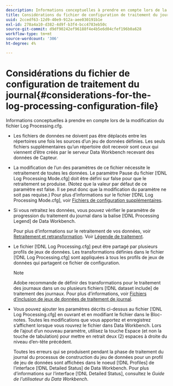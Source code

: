 ```yaml
---
description: Informations conceptuelles à prendre en compte lors de la modification du fichier Log Processing.cfg.
title: Considérations du fichier de configuration de traitement du journal
uuid: 2ccedf63-12d9-40e9-912a-aee030191b1e
exl-id: 278a4a10-d382-4d9f-b3f4-bcc4783eb50c
source-git-commit: d9df90242ef96188f4e4b5e6d04cfef196b0a628
workflow-type: tm+mt
source-wordcount: '306'
ht-degree: 4%

---
```


# Considérations du fichier de configuration de traitement du journal{#considerations-for-the-log-processing-configuration-file}

Informations conceptuelles à prendre en compte lors de la modification du fichier Log Processing.cfg.

* Les fichiers de données ne doivent pas être déplacés entre les répertoires une fois les sources d’un jeu de données définies. Les seuls fichiers supplémentaires qu’un répertoire doit recevoir sont ceux qui viennent d’être créés par le serveur Data Workbench recevant des données de Capteur.
* La modification de l’un des paramètres de ce fichier nécessite le retraitement de toutes les données. Le paramètre Pause du fichier [!DNL Log Processing Mode.cfg] doit être défini sur false pour que le retraitement se produise. (Notez que la valeur par défaut de ce paramètre est false. Il se peut donc que la modification du paramètre ne soit pas requise.) Pour plus d’informations sur le fichier [!DNL Log Processing Mode.cfg], voir [Fichiers de configuration supplémentaires](../../../home/c-dataset-const-proc/c-add-config-files/c-add-config-files.md#concept-1afef4f88f1e467ab4326875fd1d3004).

* Si vous retraitez les données, vous pouvez vérifier le paramètre de progression du traitement du journal dans la balise [!DNL Processing Legend] de Data Workbench.

   Pour plus d’informations sur le retraitement de vos données, voir [Retraitement et retransformation](../../../home/c-dataset-const-proc/c-reproc-retrans/c-unst-reproc-retrans.md). Voir [Légende de traitement](../../../home/c-get-started/c-admin-intrf/c-pro-lgd.md#concept-233e27c9c84c426f8c178a27cc7ff828).

* Le fichier [!DNL Log Processing.cfg] peut être partagé par plusieurs profils de jeux de données. Les transformations définies dans le fichier [!DNL Log Processing.cfg] sont appliquées à tous les profils de jeux de données qui partagent ce fichier de configuration.

   >[!NOTE]
   >
   >Adobe recommande de définir des transformations pour le traitement des journaux dans un ou plusieurs fichiers [!DNL dataset include] de traitement des journaux. Pour plus d’informations, voir [Fichiers d’inclusion de jeux de données de traitement de journal](../../../home/c-dataset-const-proc/c-dataset-inc-files/c-types-dataset-inc-files/c-log-proc-dataset-inc-files/c-log-proc-dataset-inc-files.md#concept-999475a22519432e98844622ca95b6ab).

* Vous pouvez ajouter les paramètres décrits ci-dessus au fichier [!DNL Log Processing.cfg] en ouvrant et en modifiant le fichier dans le Bloc-notes. Toutes les modifications que vous apportez et enregistrez s’affichent lorsque vous rouvrez le fichier dans Data Workbench. Lors de l’ajout d’un nouveau paramètre, utilisez la touche Espace (et non la touche de tabulation) pour mettre en retrait deux (2) espaces à droite du niveau d’en-tête précédent.

   Toutes les erreurs qui se produisent pendant la phase de traitement du journal du processus de construction du jeu de données pour un profil de jeu de données sont affichées dans le noeud [!DNL Profiles] de l’interface [!DNL Detailed Status] de Data Workbench. Pour plus d’informations sur l’interface [!DNL Detailed Status], consultez le *Guide de l’utilisateur du Data Workbench*.
